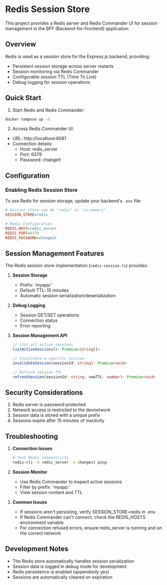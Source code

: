 # Redis Session Store

This project provides a Redis server and Redis Commander UI for session management in the BFF (Backend-for-Frontend) application.

## Overview

Redis is used as a session store for the Express.js backend, providing:
- Persistent session storage across server restarts
- Session monitoring via Redis Commander
- Configurable session TTL (Time To Live)
- Debug logging for session operations

## Quick Start

1. Start Redis and Redis Commander:
```bash
docker compose up -d
```

2. Access Redis Commander UI:
- URL: http://localhost:8081
- Connection details:
  - Host: redis_server
  - Port: 6379
  - Password: changeit

## Configuration

### Enabling Redis Session Store

To use Redis for session storage, update your backend's `.env` file:

```ini
# Session store can be "redis" or "in-memory"
SESSION_STORE=redis

# Redis Configuration
REDIS_HOST=redis_server
REDIS_PORT=6379
REDIS_PASSWORD=changeit
```

## Session Management Features

The Redis session store implementation (`redis-session.ts`) provides:

1. **Session Storage**
   - Prefix: 'myapp:'
   - Default TTL: 15 minutes
   - Automatic session serialization/deserialization

2. **Debug Logging**
   - Session GET/SET operations
   - Connection status
   - Error reporting

3. **Session Management API**
   ```typescript
   // List all active sessions
   listActiveSessions(): Promise<string[]>
   
   // Invalidate a specific session
   invalidateSession(sessionId: string): Promise<void>
   
   // Refresh session TTL
   refreshSession(sessionId: string, newTTL: number): Promise<void>
   ```

## Security Considerations

1. Redis server is password protected
2. Network access is restricted to the devnetwork
3. Session data is stored with a unique prefix
4. Sessions expire after 15 minutes of inactivity

## Troubleshooting

1. **Connection Issues**
   ```bash
   # Test Redis connectivity
   redis-cli -h redis_server -a changeit ping
   ```

2. **Session Monitor**
   - Use Redis Commander to inspect active sessions
   - Filter by prefix: 'myapp:'
   - View session content and TTL

3. **Common Issues**
   - If sessions aren't persisting, verify SESSION_STORE=redis in .env
   - If Redis Commander can't connect, check the REDIS_HOSTS environment variable
   - For connection refused errors, ensure redis_server is running and on the correct network

## Development Notes

- The Redis store automatically handles session serialization
- Session data is logged in debug mode for development
- Redis persistence is enabled (appendonly yes)
- Sessions are automatically cleared on expiration
